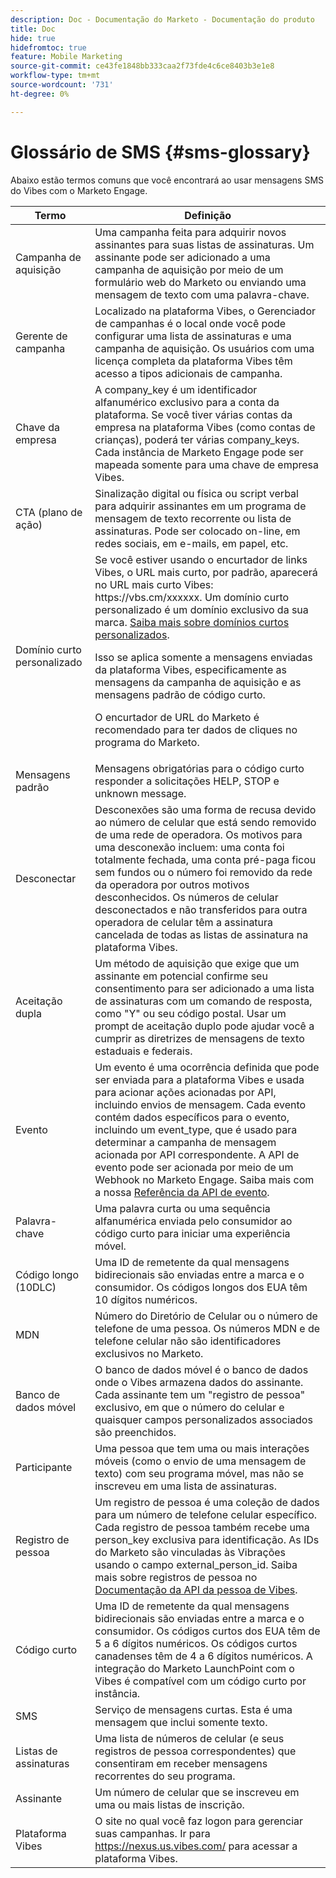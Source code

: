 ```yaml
---
description: Doc - Documentação do Marketo - Documentação do produto
title: Doc
hide: true
hidefromtoc: true
feature: Mobile Marketing
source-git-commit: ce43fe1848bb333caa2f73fde4c6ce8403b3e1e8
workflow-type: tm+mt
source-wordcount: '731'
ht-degree: 0%

---
```


# Glossário de SMS {#sms-glossary}

Abaixo estão termos comuns que você encontrará ao usar mensagens SMS do Vibes com o Marketo Engage.

<table>
<thead>
  <tr>
    <th>Termo</th>
    <th>Definição</th>
  </tr>
</thead>
<tbody>
  <tr>
    <td>Campanha de aquisição</td>
    <td>Uma campanha feita para adquirir novos assinantes para suas listas de assinaturas. Um assinante pode ser adicionado a uma campanha de aquisição por meio de um formulário web do Marketo ou enviando uma mensagem de texto com uma palavra-chave.</td>
  </tr>
  <tr>
    <td>Gerente de campanha</td>
    <td>Localizado na plataforma Vibes, o Gerenciador de campanhas é o local onde você pode configurar uma lista de assinaturas e uma campanha de aquisição. Os usuários com uma licença completa da plataforma Vibes têm acesso a tipos adicionais de campanha.</td>
  </tr>
  <tr>
    <td>Chave da empresa</td>
    <td>A company_key é um identificador alfanumérico exclusivo para a conta da plataforma. Se você tiver várias contas da empresa na plataforma Vibes (como contas de crianças), poderá ter várias company_keys. Cada instância de Marketo Engage pode ser mapeada somente para uma chave de empresa Vibes.</td>
  </tr>
  <tr>
    <td>CTA (plano de ação)</td>
    <td>Sinalização digital ou física ou script verbal para adquirir assinantes em um programa de mensagem de texto recorrente ou lista de assinaturas. Pode ser colocado on-line, em redes sociais, em e-mails, em papel, etc.</td>
  </tr>
  <tr>
    <td>Domínio curto personalizado</td>
    <td>Se você estiver usando o encurtador de links Vibes, o URL mais curto, por padrão, aparecerá no URL mais curto Vibes: https://vbs.cm/xxxxxx. Um domínio curto personalizado é um domínio exclusivo da sua marca. <a href="https://developer-platform.vibes.com/docs/creating-a-custom-short-domain">Saiba mais sobre domínios curtos personalizados</a>.<p>
    Isso se aplica somente a mensagens enviadas da plataforma Vibes, especificamente as mensagens da campanha de aquisição e as mensagens padrão de código curto.<p>
    O encurtador de URL do Marketo é recomendado para ter dados de cliques no programa do Marketo.</td>
  </tr>
  <tr>
    <td>Mensagens padrão</td>
    <td>Mensagens obrigatórias para o código curto responder a solicitações HELP, STOP e unknown message.</td>
  </tr>
  <tr>
    <td>Desconectar</td>
    <td>Desconexões são uma forma de recusa devido ao número de celular que está sendo removido de uma rede de operadora. Os motivos para uma desconexão incluem: uma conta foi totalmente fechada, uma conta pré-paga ficou sem fundos ou o número foi removido da rede da operadora por outros motivos desconhecidos. Os números de celular desconectados e não transferidos para outra operadora de celular têm a assinatura cancelada de todas as listas de assinatura na plataforma Vibes.</td>
  </tr>
  <tr>
    <td>Aceitação dupla</td>
    <td>Um método de aquisição que exige que um assinante em potencial confirme seu consentimento para ser adicionado a uma lista de assinaturas com um comando de resposta, como "Y" ou seu código postal. Usar um prompt de aceitação duplo pode ajudar você a cumprir as diretrizes de mensagens de texto estaduais e federais.</td>
  </tr>
  <tr>
    <td>Evento</td>
    <td>Um evento é uma ocorrência definida que pode ser enviada para a plataforma Vibes e usada para acionar ações acionadas por API, incluindo envios de mensagem. Cada evento contém dados específicos para o evento, incluindo um event_type, que é usado para determinar a campanha de mensagem acionada por API correspondente. A API de evento pode ser acionada por meio de um Webhook no Marketo Engage. Saiba mais com a nossa <a href="https://developer-platform.vibes.com/reference/event-api">Referência da API de evento</a>.</td>
  </tr>
  <tr>
    <td>Palavra-chave</td>
    <td>Uma palavra curta ou uma sequência alfanumérica enviada pelo consumidor ao código curto para iniciar uma experiência móvel.</td>
  </tr>
  <tr>
    <td>Código longo (10DLC)</td>
    <td>Uma ID de remetente da qual mensagens bidirecionais são enviadas entre a marca e o consumidor. Os códigos longos dos EUA têm 10 dígitos numéricos.</td>
  </tr>
  <tr>
    <td>MDN</td>
    <td>Número do Diretório de Celular ou o número de telefone de uma pessoa. Os números MDN e de telefone celular não são identificadores exclusivos no Marketo.</td>
  </tr>
  <tr>
    <td>Banco de dados móvel</td>
    <td>O banco de dados móvel é o banco de dados onde o Vibes armazena dados do assinante. Cada assinante tem um "registro de pessoa" exclusivo, em que o número do celular e quaisquer campos personalizados associados são preenchidos.</td>
  </tr>
  <tr>
    <td>Participante</td>
    <td>Uma pessoa que tem uma ou mais interações móveis (como o envio de uma mensagem de texto) com seu programa móvel, mas não se inscreveu em uma lista de assinaturas.</td>
  </tr>
  <tr>
    <td>Registro de pessoa</td>
    <td>Um registro de pessoa é uma coleção de dados para um número de telefone celular específico. Cada registro de pessoa também recebe uma person_key exclusiva para identificação. As IDs do Marketo são vinculadas às Vibrações usando o campo external_person_id. Saiba mais sobre registros de pessoa no <a href="https://developer-platform.vibes.com/reference/person-api">Documentação da API da pessoa de Vibes</a>.</td>
  </tr>
  <tr>
    <td>Código curto</td>
    <td>Uma ID de remetente da qual mensagens bidirecionais são enviadas entre a marca e o consumidor. Os códigos curtos dos EUA têm de 5 a 6 dígitos numéricos. Os códigos curtos canadenses têm de 4 a 6 dígitos numéricos. A integração do Marketo LaunchPoint com o Vibes é compatível com um código curto por instância.</td>
  </tr>
  <tr>
    <td>SMS</td>
    <td>Serviço de mensagens curtas. Esta é uma mensagem que inclui somente texto.</td>
  </tr>
  <tr>
    <td>Listas de assinaturas</td>
    <td>Uma lista de números de celular (e seus registros de pessoa correspondentes) que consentiram em receber mensagens recorrentes do seu programa.</td>
  </tr>
  <tr>
    <td>Assinante</td>
    <td>Um número de celular que se inscreveu em uma ou mais listas de inscrição.</td>
  </tr>
  <tr>
    <td>Plataforma Vibes</td>
    <td>O site no qual você faz logon para gerenciar suas campanhas. Ir para <a href="https://nexus.us.vibes.com/">https://nexus.us.vibes.com/</a> para acessar a plataforma Vibes.</td>
  </tr>
</tbody>
</table>
